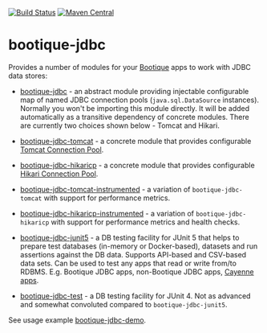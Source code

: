 <!--
  Licensed to ObjectStyle LLC under one
  or more contributor license agreements.  See the NOTICE file
  distributed with this work for additional information
  regarding copyright ownership.  The ObjectStyle LLC licenses
  this file to you under the Apache License, Version 2.0 (the
  "License"); you may not use this file except in compliance
  with the License.  You may obtain a copy of the License at

    http://www.apache.org/licenses/LICENSE-2.0

  Unless required by applicable law or agreed to in writing,
  software distributed under the License is distributed on an
  "AS IS" BASIS, WITHOUT WARRANTIES OR CONDITIONS OF ANY
  KIND, either express or implied.  See the License for the
  specific language governing permissions and limitations
  under the License.
  -->

[![Build Status](https://travis-ci.org/bootique/bootique-jdbc.svg)](https://travis-ci.org/bootique/bootique-jdbc)
[![Maven Central](https://img.shields.io/maven-central/v/io.bootique.jdbc/bootique-jdbc.svg?colorB=brightgreen)](https://search.maven.org/artifact/io.bootique.jdbc/bootique-jdbc/)

# bootique-jdbc

Provides a number of modules for your [Bootique](https://bootique.io) apps to work with JDBC data stores:

* [bootique-jdbc](https://github.com/bootique/bootique-jdbc/tree/master/bootique-jdbc) - an abstract module providing 
injectable configurable map of named JDBC connection pools (`java.sql.DataSource` instances). Normally you won't be 
importing this module directly. It will be added automatically as a transitive dependency of concrete modules. 
There are currently two choices shown below - Tomcat and Hikari.

* [bootique-jdbc-tomcat](https://github.com/bootique/bootique-jdbc/tree/master/bootique-jdbc-tomcat) - a concrete
module that provides configurable [Tomcat Connection Pool](https://tomcat.apache.org/tomcat-7.0-doc/jdbc-pool.html).

* [bootique-jdbc-hikaricp](https://github.com/bootique/bootique-jdbc/tree/master/bootique-jdbc-hikaricp) - a concrete
module that provides configurable [Hikari Connection Pool](https://github.com/brettwooldridge/HikariCP).

* [bootique-jdbc-tomcat-instrumented](https://github.com/bootique/bootique-jdbc/tree/master/bootique-jdbc-tomcat-instrumented) -
a variation of `bootique-jdbc-tomcat` with support for performance metrics.

* [bootique-jdbc-hikaricp-instrumented](https://github.com/bootique/bootique-jdbc/tree/master/bootique-jdbc-hikaricp-instrumented) -
a variation of `bootique-jdbc-hikaricp` with support for performance metrics and health checks.

* [bootique-jdbc-junit5](https://github.com/bootique/bootique-jdbc/tree/master/bootique-jdbc-junit5) - a DB testing
facility for JUnit 5 that helps to prepare test databases (in-memory or Docker-based), datasets and run assertions 
against the DB data. Supports API-based and CSV-based data sets. Can be used to test any apps that read or write 
from/to RDBMS. E.g. Bootique JDBC apps, non-Bootique JDBC apps, 
[Cayenne apps](https://github.com/bootique/bootique-cayenne/tree/master/bootique-cayenne41-junit5).

* [bootique-jdbc-test](https://github.com/bootique/bootique-jdbc/tree/master/bootique-jdbc-test) - a DB testing
facility for JUnit 4. Not as advanced and somewhat convoluted compared to `bootique-jdbc-junit5`.

See usage example [bootique-jdbc-demo](https://github.com/bootique-examples/bootique-jdbc-demo).
